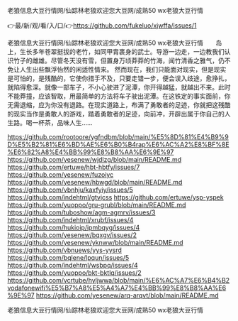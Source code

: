 老狼信息大豆行情网/仙踪林老狼欢迎您大豆网/成熟50 wx老狼大豆行情

👉最/新/观/看/入/口/👉https://github.com/fukeluo/xjwffa/issues/1

老狼信息大豆行情网/仙踪林老狼欢迎您大豆网/成熟50 wx老狼大豆行情　　岛上，生长多年苍翠挺拔的老竹，如同甲胄裹身的武士。导游一边走，一边教我们认识竹子的雌雄。尽管冬天没有雪，但置身万顷莽莽的竹海，闻竹清香之雅气，仍不免让人生出些飘浮怡然的闲适性情来。
然而现在，我们只能面对现实，但是现实是可怕的，是残酷的，它使你措手不及，只要走错一步，便会误入歧途，愈挣扎，就陷得愈深。就像一部车子，不小心驶进了泥潭，你开得越猛，就越出不来。此时不能莽撞，应该智取，用最简单的方法将车子驶出泥潭。在这铁定的事实面前，你无需退缩，应为你没有退路。在现实道路上，布满了勇敢者的足迹，你就把这残酷的现实当作是勇敢人的游戏，踏着勇敢者的足迹，向前冲，开辟出属于你自己的人生路。喝一杯茶，品味人生……


https://github.com/rootoore/ygfndbm/blob/main/%E5%8D%81%E4%B9%9D%E5%B2%81%E6%BD%AE%E6%B0%B4rap%E6%AC%A2%E8%BF%8E%E6%82%A8%E4%BB%99%E8%B8%AA%E6%9E%97
https://github.com/yesenew/wjdlzg/blob/main/README.md
https://github.com/ertuwe/hbt-hbtfy/issues/7
https://github.com/yesenew/fuzoiyc
https://github.com/yesenew/hbwgd/blob/main/README.md
https://github.com/vbnhju/kaxfyiy/issues/5
https://github.com/indehtml/gtvjcss
https://github.com/ertuwe/ysp-yspek
https://github.com/yuoppo/gru-grubl/blob/main/README.md
https://github.com/tuboshow/agm-agmrv/issues/3
https://github.com/indehtml/xrubf/issues/4
https://github.com/hukioip/ipmbqyg/issues/4
https://github.com/yesenew/bqxgv/issues/2
https://github.com/yesenew/yknww/blob/main/README.md
https://github.com/vbnuews/yys-yysrd
https://github.com/bqlene/lpqun/issues/5
https://github.com/indehtml/wsbpq/issues/4
https://github.com/yuoppo/bkt-bktlq/issues/2
https://github.com/vcrtube/hyljwwa/blob/main/%E6%AC%A7%E6%B4%B2vodafonewifi%E5%B7%A8%E5%A4%A7%E4%BB%99%E8%B8%AA%E6%9E%97
https://github.com/yesenew/arq-arqvt/blob/main/README.md

老狼信息大豆行情网/仙踪林老狼欢迎您大豆网/成熟50 wx老狼大豆行情
